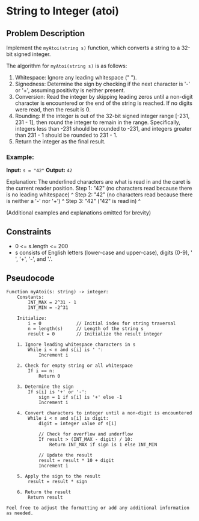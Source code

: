 # String to Integer (atoi)

## Problem Description

Implement the `myAtoi(string s)` function, which converts a string to a 32-bit signed integer.

The algorithm for `myAtoi(string s)` is as follows:

1. Whitespace: Ignore any leading whitespace (" ").
2. Signedness: Determine the sign by checking if the next character is '-' or '+', assuming positivity is neither present.
3. Conversion: Read the integer by skipping leading zeros until a non-digit character is encountered or the end of the string is reached. If no digits were read, then the result is 0.
4. Rounding: If the integer is out of the 32-bit signed integer range [-231, 231 - 1], then round the integer to remain in the range. Specifically, integers less than -231 should be rounded to -231, and integers greater than 231 - 1 should be rounded to 231 - 1.
5. Return the integer as the final result.

### Example:

**Input:** `s = "42"`
**Output:** `42`

Explanation:
The underlined characters are what is read in and the caret is the current reader position.
Step 1: "42" (no characters read because there is no leading whitespace)
         ^
Step 2: "42" (no characters read because there is neither a '-' nor '+')
         ^
Step 3: "42" ("42" is read in)
           ^

(Additional examples and explanations omitted for brevity)

## Constraints

- 0 <= s.length <= 200
- s consists of English letters (lower-case and upper-case), digits (0-9), ' ', '+', '-', and '.'.

## Pseudocode

```plaintext
Function myAtoi(s: string) -> integer:
    Constants:
        INT_MAX = 2^31 - 1
        INT_MIN = -2^31

    Initialize:
        i = 0             // Initial index for string traversal
        n = length(s)     // Length of the string s
        result = 0        // Initialize the result integer

    1. Ignore leading whitespace characters in s
        While i < n and s[i] is ' ':
            Increment i

    2. Check for empty string or all whitespace
        If i == n:
            Return 0

    3. Determine the sign
        If s[i] is '+' or '-':
            sign = 1 if s[i] is '+' else -1
            Increment i

    4. Convert characters to integer until a non-digit is encountered
        While i < n and s[i] is digit:
            digit = integer value of s[i]
            
            // Check for overflow and underflow
            If result > (INT_MAX - digit) / 10:
                Return INT_MAX if sign is 1 else INT_MIN
            
            // Update the result
            result = result * 10 + digit
            Increment i

    5. Apply the sign to the result
        result = result * sign

    6. Return the result
        Return result

Feel free to adjust the formatting or add any additional information as needed.
